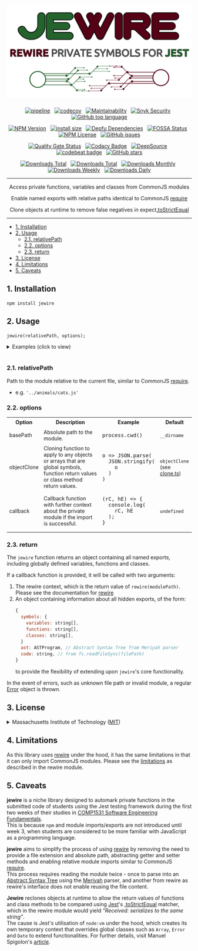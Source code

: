 <div align="center">

# [![Jewire](logo.svg)](https://github.com/nktnet1/jewire)

[![pipeline](https://github.com/nktnet1/jewire/actions/workflows/pipeline.yml/badge.svg)](https://github.com/nktnet1/jewire/actions/workflows/pipeline.yml)
&nbsp;
[![codecov](https://codecov.io/gh/nktnet1/jewire/branch/main/graph/badge.svg?token=RAC7SKJTGU)](https://codecov.io/gh/nktnet1/jewire)
&nbsp;
[![Maintainability](https://api.codeclimate.com/v1/badges/3ec8c0ddebe848926277/maintainability)](https://codeclimate.com/github/nktnet1/jewire/maintainability)
&nbsp;
[![Snyk Security](https://snyk.io/test/github/nktnet1/jewire/badge.svg)](https://snyk.io/test/github/nktnet1/jewire)
&nbsp;
[![GitHub top language](https://img.shields.io/github/languages/top/nktnet1/jewire)](https://github.com/search?q=repo%3Anktnet1%2Fjewire++language%3ATypeScript&type=code)

[![NPM Version](https://img.shields.io/npm/v/jewire?logo=npm)](https://www.npmjs.com/package/jewire?activeTab=versions)
&nbsp;
[![install size](https://packagephobia.com/badge?p=jewire)](https://packagephobia.com/result?p=jewire)
&nbsp;
[![Depfu Dependencies](https://badges.depfu.com/badges/6c4074c4d23ad57ee2bfd9ff90456090/overview.svg)](https://depfu.com/github/nktnet1/jewire?project_id=39032)
&nbsp;
[![FOSSA Status](https://app.fossa.com/api/projects/git%2Bgithub.com%2Fnktnet1%2Fjewire.svg?type=shield)](https://app.fossa.com/projects/git%2Bgithub.com%2Fnktnet1%2Fjewire?ref=badge_shield)
&nbsp;
[![NPM License](https://img.shields.io/npm/l/jewire)](https://opensource.org/license/mit/)
&nbsp;
[![GitHub issues](https://img.shields.io/github/issues/nktnet1/jewire.svg?style=social)](https://github.com/nktnet1/jewire/issues)

[![Quality Gate Status](https://sonarcloud.io/api/project_badges/measure?project=nktnet1_jewire&metric=alert_status)](https://sonarcloud.io/summary/new_code?id=nktnet1_jewire)
&nbsp;
[![Codacy Badge](https://app.codacy.com/project/badge/Grade/65161ae4d1c646ed83c9ef47b0a11473)](https://app.codacy.com/gh/nktnet1/jewire/dashboard?utm_source=gh&utm_medium=referral&utm_content=&utm_campaign=Badge_grade)
&nbsp;
[![DeepSource](https://app.deepsource.com/gh/nktnet1/jewire.svg/?label=active+issues&show_trend=true&token=OTP6tE2be4X1kvxZRsxRh25e)](https://app.deepsource.com/gh/nktnet1/jewire/)
&nbsp;
[![codebeat badge](https://codebeat.co/badges/8bdb4562-0492-4c1c-8b02-e69c94373d60)](https://codebeat.co/projects/github-com-nktnet1-jewire-main)
&nbsp;
[![GitHub stars](https://img.shields.io/github/stars/nktnet1/jewire.svg?style=social)](https://github.com/nktnet1/jewire/stargazers)

[![Downloads Total](https://badgen.net/npm/dt/jewire)](https://moiva.io/?npm=jewire)
&nbsp;
[![Downloads Total](https://badgen.net/npm/dy/jewire)](https://moiva.io/?npm=jewire)
&nbsp;
[![Downloads Monthly](https://badgen.net/npm/dm/jewire)](https://moiva.io/?npm=jewire)
&nbsp;
[![Downloads Weekly](https://badgen.net/npm/dw/jewire)](https://moiva.io/?npm=jewire)
&nbsp;
[![Downloads Daily](https://badgen.net/npm/dd/jewire)](https://moiva.io/?npm=jewire)

---

Access private functions, variables and classes from CommonJS modules

Enable named exports with relative paths identical to CommonJS [require](https://nodejs.org/api/modules.html#requireid)

Clone objects at runtime to remove false negatives in expect[.toStrictEqual](https://jestjs.io/docs/expect#tostrictequalvalue)

</div>

---

- [1. Installation](#1-installation)
- [2. Usage](#2-usage)
    - [2.1. relativePath](#21-relativepath)
    - [2.2. options](#22-options)
    - [2.3. return](#23-return)
- [3. License](#3-license)
- [4. Limitations](#4-limitations)
- [5. Caveats](#5-caveats)

## 1. Installation

```
npm install jewire
```

## 2. Usage

<!-- Try with [replit](). -->

```
jewire(relativePath, options);
```

<details closed>
<summary>Examples (click to view)</summary>

<br/>

Importing from the same directory

```javascript
const { privateVariable, privateFunction } = jewire('private-module');
```

Importing `.cjs` file from a different directory

```javascript
const { privateFunction  } = jewire('../src/private-module.cjs');
```

Using a different basePath

```javascript
const { privateFunction } = jewire(
  '../src/private-module.cjs',
  { basePath: process.cwd() }
);
```

Using a different clone function from the default `clone.objectClone`:

```javascript
const { privateFunction } = jewire(
  '../src/private-module.cjs',
  { objectClone: (obj) => JSON.parse(JSON.stringify(obj)) }
);
```

</details>

<br/>

### 2.1. relativePath

Path to the module relative to the current file, similar to CommonJS [require](https://nodejs.org/api/modules.html#requireid).
  - e.g. `'../animals/cats.js'`

### 2.2. options

<table>
  <tr>
    <th>Option</th>
    <th>Description</th>
    <th>Example</th>
    <th>Default</th>
  </tr>

  <tr>
    <td>basePath</td>
    <td>Absolute path to the module.</td>
    <td>
<pre>
process.cwd()
</pre>
    </td>
    <td><code>__dirname</code></td>
  </tr>

  <td>
    objectClone
  </td>
  <td>
      Cloning function to apply to any objects or arrays that are global symbols, function return values or class method return values.
  </td>
    <td>
<pre>
o => JSON.parse(
  JSON.stringify(
    o
  )
)
</pre>
    </td>
    <td>
      <code>objectClone</code>
      <br />
      (see <a href='src/clone.ts'>clone.ts</a>)
    </td>

  </tr>
  <tr>
    <td>callback</td>
    <td>
        Callback function with further context about the private module if the import is successful.
    </td>
    <td>
<pre>
(rC, hE) => {
  console.log(
    rC, hE
  );
}
</pre>
    </td>
    <td><code>undefined</code></td>
  </tr>
</table>

### 2.3. return

The `jewire` function returns an object containing all named exports, including globally defined variables, functions and classes.

If a callback function is provided, it will be called with two arguments:
1. The rewire context, which is the return value of `rewire(modulePath)`. Please see the documentation for [rewire](https://github.com/jhnns/rewire) 
2. An object containing information about all hidden exports, of the form:
    ```javascript
    {
      symbols: {
        variables: string[],
        functions: string[],
        classes: string[],
      }
      ast: ASTProgram, // Abstract Syntax Tree from Meriyah parser
      code: string, // from fs.readFileSync(filePath)
    }
    ```
    to provide the flexibility of extending upon `jewire`'s core functionality.

In the event of errors, such as unknown file path or invalid module, a regular [Error](https://developer.mozilla.org/en-US/docs/Web/JavaScript/Reference/Global_Objects/Error/Error) object is thrown.

## 3. License

<details closed>
<summary>
  Massachusetts Institute of Technology
  (<a href="https://opensource.org/license/mit" target="_blank">MIT</a>)
</summary>

<br/>

```
Copyright (c) 2023 Khiet Tam Nguyen

Permission is hereby granted, free of charge, to any person obtaining a
copy of this software and associated documentation files (the “Software”),
to deal in the Software without restriction, including without limitation
the rights to use, copy, modify, merge, publish, distribute, sublicense,
and/or sell copies of the Software, and to permit persons to whom the
Software is furnished to do so, subject to the following conditions:

The above copyright notice and this permission notice shall be included in
all copies or substantial portions of the Software.

THE SOFTWARE IS PROVIDED “AS IS”, WITHOUT WARRANTY OF ANY KIND, EXPRESS OR
IMPLIED, INCLUDING BUT NOT LIMITED TO THE WARRANTIES OF MERCHANTABILITY,
FITNESS FOR A PARTICULAR PURPOSE AND NONINFRINGEMENT. IN NO EVENT SHALL
THE AUTHORS OR COPYRIGHT HOLDERS BE LIABLE FOR ANY CLAIM, DAMAGES OR OTHER
LIABILITY, WHETHER IN AN ACTION OF CONTRACT, TORT OR OTHERWISE, ARISING
FROM, OUT OF OR IN CONNECTION WITH THE SOFTWARE OR THE USE OR OTHER
DEALING S IN THE SOFTWARE.
```

[![FOSSA Status](https://app.fossa.com/api/projects/git%2Bgithub.com%2Fnktnet1%2Fjewire.svg?type=large)](https://app.fossa.com/projects/git%2Bgithub.com%2Fnktnet1%2Fjewire?ref=badge_large)

</details>

## 4. Limitations

As this library uses [rewire](https://github.com/jhnns/rewire) under the hood,
it has the same limitations in that it can only import CommonJS modules. Please
see the [limitations](https://github.com/jhnns/rewire#limitations) as described
in the rewire module.

## 5. Caveats

**jewire** is a niche library designed to automark private functions in the
submitted code of students using the Jest testing framework during the first
two weeks of their studies in
[COMP1531 Software Engineering Fundamentals](https://webcms3.cse.unsw.edu.au/COMP1531/23T2/outline). <br />
This is because `npm` and module imports/exports are not introduced until week 3, when
students are considered to be more familiar with JavaScript as a programming language.

**jewire** aims to simplify the process of using
[rewire](https://github.com/jhnns/rewire)
by removing the need to provide a file extension and absolute path, abstracting
getter and setter methods and enabling relative module imports similar to CommonJS
[require](https://nodejs.org/api/modules.html).<br />
This process requires reading the module twice - once to parse into an [Abstract Syntax Tree](https://en.wikipedia.org/wiki/Abstract_syntax_tree) using the [Meriyah](https://github.com/meriyah/meriyah) parser, and another from rewire as rewire's interface does not enable reusing the file content.

**Jewire** reclones objects at runtime to allow the return values of functions and class methods to be compared using [Jest](https://jestjs.io)'s [.toStrictEqual](https://jestjs.io/docs/expect#tostrictequalvalue) matcher, which in the rewire module would yield *"Received: serializes to the same string"*. <br />
The cause is Jest's utilisation of `node:vm` under the hood, which creates its own temporary context that overrides global classes such as `Array`, `Error` and `Date` to extend functionalities. For further details, visit Manuel Spigolon's [article](https://backend.cafe/should-you-use-jest-as-a-testing-library).

